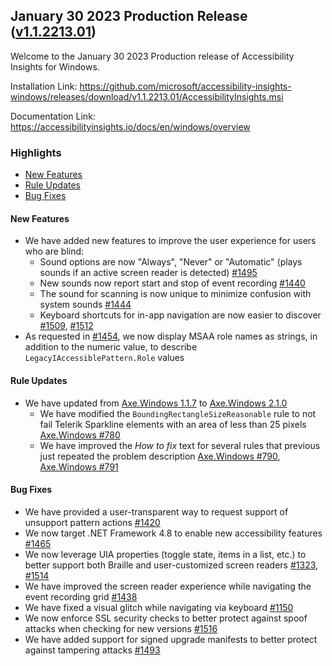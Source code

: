 ## January 30 2023 Production Release ([v1.1.2213.01](https://github.com/Microsoft/accessibility-insights-windows/releases/tag/v1.1.2213.01))

Welcome to the January 30 2023 Production release of Accessibility Insights for Windows.

Installation Link: https://github.com/microsoft/accessibility-insights-windows/releases/download/v1.1.2213.01/AccessibilityInsights.msi

Documentation Link: https://accessibilityinsights.io/docs/en/windows/overview

### Highlights

- [New Features](#new-features)
- [Rule Updates](#rule-updates)
- [Bug Fixes](#bug-fixes)

#### New Features

- We have added new features to improve the user experience for users who are blind:
  - Sound options are now "Always", "Never" or "Automatic" (plays sounds if an active screen reader is detected) [#1495](https://github.com/microsoft/accessibility-insights-windows/pull/1495)
  - New sounds now report start and stop of event recording [#1440](https://github.com/microsoft/accessibility-insights-windows/issues/1440)
  - The sound for scanning is now unique to minimize confusion with system sounds [#1444](https://github.com/microsoft/accessibility-insights-windows/issues/1444)
  - Keyboard shortcuts for in-app navigation are now easier to discover [#1509](https://github.com/microsoft/accessibility-insights-windows/pull/1509), [#1512](https://github.com/microsoft/accessibility-insights-windows/issues/1512)
- As requested in [#1454](https://github.com/microsoft/accessibility-insights-windows/issues/1454), we now display MSAA role names as strings, in addition to the numeric value, to describe `LegacyIAccessiblePattern.Role` values 

#### Rule Updates

- We have updated from [Axe.Windows 1.1.7](https://github.com/microsoft/axe-windows/releases/tag/v1.1.7) to [Axe.Windows 2.1.0](https://github.com/microsoft/axe-windows/releases/tag/v2.1.0)
  - We have modified the `BoundingRectangleSizeReasonable` rule to not fail Telerik Sparkline elements with an area of less than 25 pixels [Axe.Windows #780](https://github.com/microsoft/axe-windows/issues/780)
  - We have improved the _How to fix_ text for several rules that previous just repeated the problem description [Axe.Windows #790](https://github.com/microsoft/axe-windows/pull/790), [Axe.Windows #791](https://github.com/microsoft/axe-windows/pull/791)

#### Bug Fixes

- We have provided a user-transparent way to request support of unsupport pattern actions [#1420](https://github.com/microsoft/accessibility-insights-windows/issues/1420)
- We now target .NET Framework 4.8 to enable new accessibility features [#1465](https://github.com/microsoft/accessibility-insights-windows/issues/1465)
- We now leverage UIA properties (toggle state, items in a list, etc.) to better support both Braille and user-customized screen readers [#1323](https://github.com/microsoft/accessibility-insights-windows/issues/1323), [#1514](https://github.com/microsoft/accessibility-insights-windows/issues/1514)
- We have improved the screen reader experience while navigating the event recording grid [#1438](https://github.com/microsoft/accessibility-insights-windows/issues/1438)
- We have fixed a visual glitch while navigating via keyboard [#1150](https://github.com/microsoft/accessibility-insights-windows/issues/1150)
- We now enforce SSL security checks to better protect against spoof attacks when checking for new versions [#1516](https://github.com/microsoft/accessibility-insights-windows/pull/1516)
- We have added support for signed upgrade manifests to better protect against tampering attacks [#1493](https://github.com/microsoft/accessibility-insights-windows/pull/1493)

